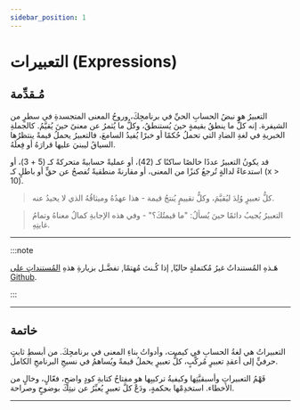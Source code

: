 ```yaml
---
sidebar_position: 1
---
```


# التعبيرات (Expressions)

## مُـقدِّمة

التعبيرُ هو نبضُ الحسابِ الحيِّ في برنامجِكَ، وروحُ المعنى المتجسدةِ في سطرٍ من الشيفرة. إنه كلُّ ما ينطقُ بقيمةٍ حينَ يُستنطقُ، وكلُّ ما يُثمرُ عن معنىً حينَ يُقيَّمُ. كالجملةِ الخبريةِ في لغةِ الضادِ التي تحملُ حُكمًا أو خبرًا يُفيدُ السامعَ، فالتعبيرُ يحملُ قيمةً ينتظرُها السياقُ ليبنيَ عليها قرارَهُ أو فِعلَهُ.

قد يكونُ التعبيرُ عددًا خالصًا ساكنًا كـ (42)، أو عمليةً حسابيةً متحركةً كـ (5 + 3)، أو استدعاءً لدالةٍ تُرجعُ كنزًا من المعنى، أو مقارنةً منطقيةً تُفصحُ عن حقٍّ أو باطلٍ كـ (x > 10).

> كلُّ تعبيرٍ وُلِدَ ليُقيَّمَ، وكلُّ تقييمٍ يُنتجُ قيمة - هذا عهدُهُ وميثاقُهُ الذي لا يحيدُ عنه.

> التعبيرُ يُجيبُ دائمًا حينَ يُسألُ: "ما قيمتُكَ؟" - وفي هذه الإجابةِ كمالُ معناهُ وتمامُ غايتِهِ.

---

:::note

هَـذهِ المُستنداتُ غيرُ مُكتملةٍ حاليًا, إذا كُـنتَ مُهتمًا, تفضَّـل بزيارةِ هذهِ [المُستنداتِ على Github](https://github.com/kemet-lang/rules?tab=readme-ov-file#expr).

:::

---

## خاتمة

التعبيراتُ هي لغةُ الحسابِ في كيميت، وأدواتُ بناءِ المعنى في برنامجِكَ. من أبسطِ ثابتٍ حرفيٍّ إلى أعقدِ تعبيرٍ مُركَّبٍ، كلُّ تعبيرٍ يحملُ قيمةً ويُساهمُ في نسيجِ البرنامجِ الكامل.

فَهْمُ التعبيراتِ وأسبقيَّتِها وكيفيةُ تركيبِها هو مفتاحُ كتابةِ كودٍ واضحٍ، فعّالٍ، وخالٍ من الأخطاء. استخدِمْها بحكمةٍ، ودَعْ كلَّ تعبيرٍ يُعبِّرُ عن نيتِكَ بوضوحٍ وصراحة.

---